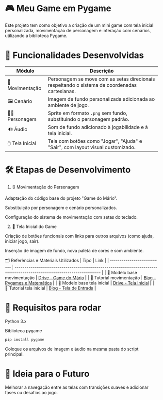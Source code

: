 # 🎮 Meu Game em Pygame

Este projeto tem como objetivo a criação de um mini game com tela inicial personalizada, movimentação de personagem e interação com cenários, utilizando a biblioteca Pygame.

# 📌 Funcionalidades Desenvolvidas

| Módulo           | Descrição                                                                                     |
| ---------------- | --------------------------------------------------------------------------------------------- |
| 🧍 Movimentação  | Personagem se move com as setas direcionais respeitando o sistema de coordenadas cartesianas. |
| 🖼️ Cenário      | Imagem de fundo personalizada adicionada ao ambiente de jogo.                                 |
| 🧑‍🎨 Personagem | Sprite em formato `.png` sem fundo, substituindo o personagem padrão.                         |
| 🔊 Áudio         | Som de fundo adicionado à jogabilidade e à tela inicial.                                      |
| 🖱️ Tela Inicial | Tela com botões como "Jogar", "Ajuda" e "Sair", com layout visual customizado.                |


# 🛠️ Etapas de Desenvolvimento

1. 🔃 Movimentação do Personagem

Adaptação do código base do projeto "Game do Mário".

Substituição por personagem e cenário personalizados.

Configuração do sistema de movimentação com setas do teclado.

2. 🏁 Tela Inicial do Game

Criação de botões funcionais com links para outros arquivos (como ajuda, iniciar jogo, sair).

Inserção de imagem de fundo, nova paleta de cores e som ambiente.

🗂️ Referências e Materiais Utilizados
| Tipo                        | Link                                                                                                                       |
| --------------------------- | -------------------------------------------------------------------------------------------------------------------------- |
| 🔗 Modelo base movimentação | [Drive - Game do Mário](https://drive.google.com/drive/folders/1JOVRnSzySzykeqij4o5BVgVyD2Rr7LnM?usp=sharing)              |
| 📝 Tutorial movimentação    | [Blog - Pygames e Matemática](https://vemfazermatematicaegames.blogspot.com/2019/04/pygames-criando-um-cenario-e.html)     |
| 🔗 Modelo base tela inicial | [Drive - Tela Inicial](https://drive.google.com/drive/folders/1W-X02WU8iPB3URivEH1NHgTV45qKIioQ?usp=sharing)               |
| 📝 Tutorial tela inicial    | [Blog - Tela de Entrada](http://vemfazermatematicaegames.blogspot.com/2020/08/pygames-construindo-tela-de-entrada-do.html) |

# 🧾 Requisitos para rodar

Python 3.x

Biblioteca pygame

```bash
pip install pygame
```
Coloque os arquivos de imagem e áudio na mesma pasta do script principal.

# 🚀 Ideia para o Futuro

Melhorar a navegação entre as telas com transições suaves e adicionar fases ou desafios ao jogo.


